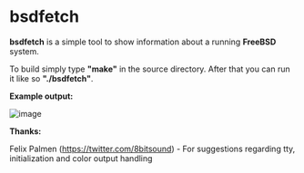 # bsdfetch

**bsdfetch** is a simple tool to show information about a running **FreeBSD** system.

To build simply type **"make"** in the source directory. After that you can run it like so **"./bsdfetch"**.


**Example output:**

![image](https://user-images.githubusercontent.com/37046652/198672083-b66934a5-a514-4f6b-b59a-f7977c9ae7fd.png)


**Thanks:**

Felix Palmen (https://twitter.com/8bitsound) - For suggestions regarding tty, initialization and color output handling
